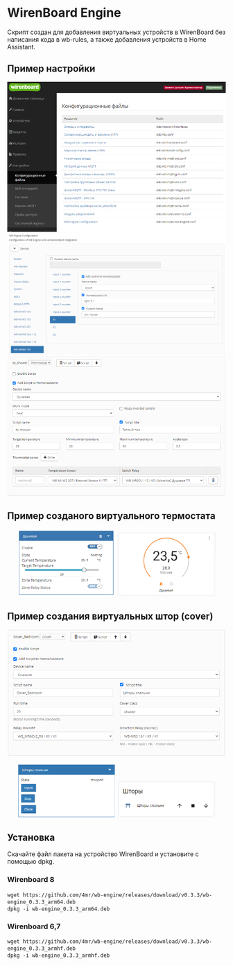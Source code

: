 # WirenBoard Engine

Скрипт создан для добавления виртуальных устройств в WirenBoard без написания кода в wb-rules, а также добавления устройств в Home Assistant.

## Пример настройки

<p align="center">
  <img src="docs/images/configs.png">
  <img src="docs/images/wb-engine1.png">
  <img src="docs/images/wb-engine2.png">
</p>

## Пример созданого виртуального термостата

<p align="center">
  <img src="docs/images/wb-engine3.png" width="45%">
  <img src="docs/images/ha1.png" width="45%">
</p>

## Пример создания виртуальных штор (cover)

<p align="center">
  <img src="docs/images/script_cover1.png">
</p>
<p align="center">
  <img src="docs/images/script_cover2.png" width="45%">
  <img src="docs/images/script_cover3.png" width="45%">
</p>

## Установка

Скачайте файл пакета на устройство WirenBoard и установите с помощью dpkg.

### Wirenboard 8
```
wget https://github.com/4mr/wb-engine/releases/download/v0.3.3/wb-engine_0.3.3_arm64.deb
dpkg -i wb-engine_0.3.3_arm64.deb
```

### Wirenboard 6,7
```
wget https://github.com/4mr/wb-engine/releases/download/v0.3.3/wb-engine_0.3.3_armhf.deb
dpkg -i wb-engine_0.3.3_armhf.deb
```
